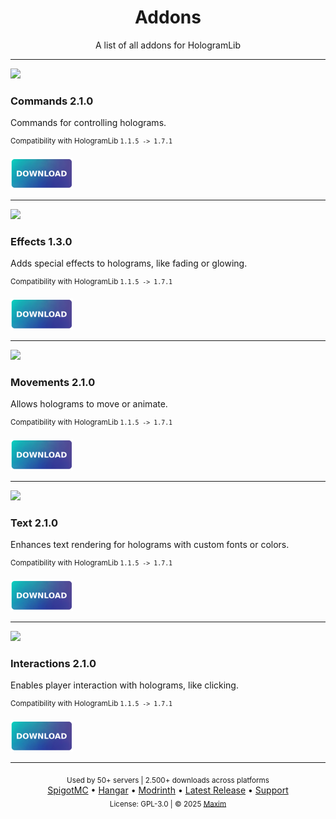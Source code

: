 <div align="center">
<h1>Addons</h1>
<p>A list of all addons for HologramLib</p>
</div>

<hr>

<!-- ADDONS_START -->
<img src="https://github.com/HologramLib/Commands/icon.png" width="70"><br>
### Commands 2.1.0
Commands for controlling holograms.

<sup>Compatibility with HologramLib `1.1.5 -> 1.7.1`</sup>

<a href="https://github.com/HologramLib/Commands/releases/download/latest/Commands-2.1.0.jar">
  <img width="100px" src="download.svg" alt="Download"/>
</a>

<hr>

<img src="https://github.com/HologramLib/Effects/icon.png" width="70"><br>
### Effects 1.3.0
Adds special effects to holograms, like fading or glowing.

<sup>Compatibility with HologramLib `1.1.5 -> 1.7.1`</sup>

<a href="https://github.com/HologramLib/Effects/releases/download/latest/Effects-1.3.0.jar">
  <img width="100px" src="download.svg" alt="Download"/>
</a>

<hr>

<img src="https://github.com/HologramLib/Movements/icon.png" width="70"><br>
### Movements 2.1.0
Allows holograms to move or animate.

<sup>Compatibility with HologramLib `1.1.5 -> 1.7.1`</sup>

<a href="https://github.com/HologramLib/Movements/releases/download/latest/Movements-2.1.0.jar">
  <img width="100px" src="download.svg" alt="Download"/>
</a>

<hr>

<img src="https://github.com/HologramLib/Text/icon.png" width="70"><br>
### Text 2.1.0
Enhances text rendering for holograms with custom fonts or colors.

<sup>Compatibility with HologramLib `1.1.5 -> 1.7.1`</sup>

<a href="https://github.com/HologramLib/Text/releases/download/latest/Text-2.1.0.jar">
  <img width="100px" src="download.svg" alt="Download"/>
</a>

<hr>

<img src="https://github.com/HologramLib/Interactions/icon.png" width="70"><br>
### Interactions 2.1.0
Enables player interaction with holograms, like clicking.

<sup>Compatibility with HologramLib `1.1.5 -> 1.7.1`</sup>

<a href="https://github.com/HologramLib/Interactions/releases/download/latest/Interactions-2.1.0.jar">
  <img width="100px" src="download.svg" alt="Download"/>
</a>

<hr>

<!-- ADDONS_END -->


<div align="center">
  <sub>Used by 50+ servers | 2.500+ downloads across platforms</sub><br>
  <a href="https://www.spigotmc.org/resources/111746/">SpigotMC</a> •
  <a href="https://hangar.papermc.io/max1mde/HologramLib">Hangar</a> •
  <a href="https://modrinth.com/plugin/hologramlib">Modrinth</a> •
  <a href="https://github.com/HologramLib/HologramLib/releases/latest">Latest Release</a> •
  <a href="https://discord.gg/2UTkYj26B4">Support</a><br>
  <sub>License: GPL-3.0 | © 2025 <a href="https://github.com/max1mde/">Maxim</a></sub>
</div>
